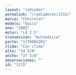 ```yaml
---
layout: "radiador"
permalink: "/radiadores/1215/"
marca: "Chevrolet"
modelo: "Epica"
ano: "2005"
motor: "L4 2.5"
transmision: "Automática"
parte: "1770086Z01"
clima: "Con clima"
alto: "14 5/8"
ancho: "27 5/8"
observaciones: ""
id: "1215"
---
```


